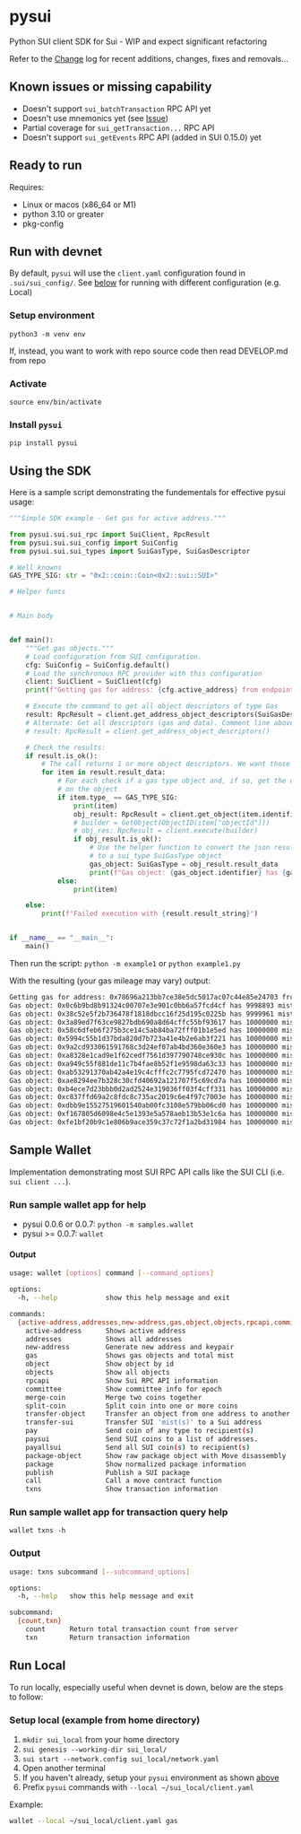 # pysui

Python SUI client SDK for Sui - WIP and expect significant refactoring

Refer to the [Change](CHANGELOG.md) log for recent additions, changes, fixes and removals...

## Known issues or missing capability
* Doesn't support `sui_batchTransaction` RPC API yet
* Doesn't use mnemonics yet (see [Issue](https://github.com/FrankC01/pysui/issues/9))
* Partial coverage for `sui_getTransaction...` RPC API
* Doesn't support `sui_getEvents` RPC API (added in SUI 0.15.0) yet

## Ready to run
Requires:
 * Linux or macos (x86_64 or M1)
 * python 3.10 or greater
 * pkg-config

## Run with devnet
By default, `pysui` will use the `client.yaml` configuration found in `.sui/sui_config/`. See [below](#run-local) for running
with different configuration (e.g. Local)

### Setup environment
`python3 -m venv env`

If, instead, you want to work with repo source code then read DEVELOP.md from repo

### Activate
`source env/bin/activate`

### Install `pysui`
`pip install pysui`

## Using the SDK
Here is a sample script demonstrating the fundementals for effective pysui usage:
```python
"""Simple SDK example - Get gas for active address."""

from pysui.sui.sui_rpc import SuiClient, RpcResult
from pysui.sui.sui_config import SuiConfig
from pysui.sui.sui_types import SuiGasType, SuiGasDescriptor

# Well knowns
GAS_TYPE_SIG: str = "0x2::coin::Coin<0x2::sui::SUI>"

# Helper funcs


# Main body


def main():
    """Get gas objects."""
    # Load configuration from SUI configuration.
    cfg: SuiConfig = SuiConfig.default()
    # Load the synchronous RPC provider with this configuration
    client: SuiClient = SuiClient(cfg)
    print(f"Getting gas for address: {cfg.active_address} from endpoint {cfg.rpc_url}")

    # Execute the command to get all object descriptors of type Gas
    result: RpcResult = client.get_address_object_descriptors(SuiGasDescriptor)
    # Alternate: Get all descriptors (gas and data). Comment line above and uncomment line below
    # result: RpcResult = client.get_address_object_descriptors()

    # Check the results:
    if result.is_ok():
        # The call returns 1 or more object descriptors. We want those of specific type
        for item in result.result_data:
            # For each check if a gas type object and, if so, get the details
            # on the object
            if item.type_ == GAS_TYPE_SIG:
                print(item)
                obj_result: RpcResult = client.get_object(item.identifier)
                # builder = GetObject(ObjectID(item["objectId"]))
                # obj_res: RpcResult = client.execute(builder)
                if obj_result.is_ok():
                    # Use the helper function to convert the json results
                    # to a sui_type SuiGasType object
                    gas_object: SuiGasType = obj_result.result_data
                    print(f"Gas object: {gas_object.identifier} has {gas_object.balance} mists")
            else:
                print(item)

    else:
        print(f"Failed execution with {result.result_string}")


if __name__ == "__main__":
    main()
```

Then run the script:
`python -m example1` or `python example1.py`

With the resulting (your gas mileage may vary) output:
```bash
Getting gas for address: 0x78696a213bb7ce38e5dc5017ac07c44e85e24703 from endpoint https://fullnode.devnet.sui.io:443
Gas object: 0x0c6b9bd8b91324c00707e3e901c0bb6a57fcd4cf has 9998893 mists
Gas object: 0x38c52e5f2b736478f1818dbcc16f25d195c0225b has 9999961 mists
Gas object: 0x3a89ed7f63ce9827bdb690a8d64cffc55bf93617 has 10000000 mists
Gas object: 0x58c6dfeb6f275b3ce14c5ab84ba72fff01b1e5ed has 10000000 mists
Gas object: 0x5994c55b1d37bda820d7b723a41e4b2e6ab3f221 has 10000000 mists
Gas object: 0x9a2cd933061591768c3d24ef07ab4bd360e360e3 has 10000000 mists
Gas object: 0xa8328e1cad9e1f62cedf7561d397790748ce930c has 10000000 mists
Gas object: 0xa949c55f881de11c7b4fae8b52f1e9598da63c33 has 10000000 mists
Gas object: 0xab53291370ab42a4e19c4cfffc2c7795fcd72470 has 10000000 mists
Gas object: 0xae8294ee7b328c30cfd40692a121707f5c69cd7a has 10000000 mists
Gas object: 0xb4ece7d23bbb0d2ad2524e319036ff03f4cff331 has 10000000 mists
Gas object: 0xc837ffd69a2c8fdc8c735ac2019c6e4f97c7003e has 10000000 mists
Gas object: 0xdbb9e15527519601540ab00fc3108e579bb06cd0 has 10000000 mists
Gas object: 0xf167805d6098e4c5e1393e5a578aeb13b53e1c6a has 10000000 mists
Gas object: 0xfe1bf20b9c1e806b9ace359c37c72f1a2bd31984 has 10000000 mists
```

## Sample Wallet
Implementation demonstrating most SUI RPC API calls like the SUI CLI (i.e. `sui client ...`).

### Run sample wallet app for help
- pysui 0.0.6 or 0.0.7: `python -m samples.wallet`
- pysui >= 0.0.7: `wallet`

#### Output
```bash
usage: wallet [options] command [--command_options]

options:
  -h, --help            show this help message and exit

commands:
  {active-address,addresses,new-address,gas,object,objects,rpcapi,committee,merge-coin,split-coin,transfer-object,transfer-sui,pay,paysui,payallsui,package-object,package,publish,call,txns}
    active-address      Shows active address
    addresses           Shows all addresses
    new-address         Generate new address and keypair
    gas                 Shows gas objects and total mist
    object              Show object by id
    objects             Show all objects
    rpcapi              Show Sui RPC API information
    committee           Show committee info for epoch
    merge-coin          Merge two coins together
    split-coin          Split coin into one or more coins
    transfer-object     Transfer an object from one address to another
    transfer-sui        Transfer SUI 'mist(s)' to a Sui address
    pay                 Send coin of any type to recipient(s)
    paysui              Send SUI coins to a list of addresses.
    payallsui           Send all SUI coin(s) to recipient(s)
    package-object      Show raw package object with Move disassembly
    package             Show normalized package information
    publish             Publish a SUI package
    call                Call a move contract function
    txns                Show transaction information
```

### Run sample wallet app for transaction query help
`wallet txns -h`

### Output
```bash
usage: txns subcommand [--subcommand_options]

options:
  -h, --help   show this help message and exit

subcommand:
  {count,txn}
    count      Return total transaction count from server
    txn        Return transaction information
```

## Run Local
To run locally, especially useful when devnet is down, below are the steps to follow:

### Setup local (example from home directory)
1. `mkdir sui_local` from your home directory
2. `sui genesis --working-dir sui_local/`
3. `sui start --network.config sui_local/network.yaml`
4. Open another terminal
5. If you haven't already, setup your `pysui` environment as shown [above](#setup-environment)
6. Prefix `pysui` commands with `--local ~/sui_local/client.yaml`

Example:
```bash
wallet --local ~/sui_local/client.yaml gas
```